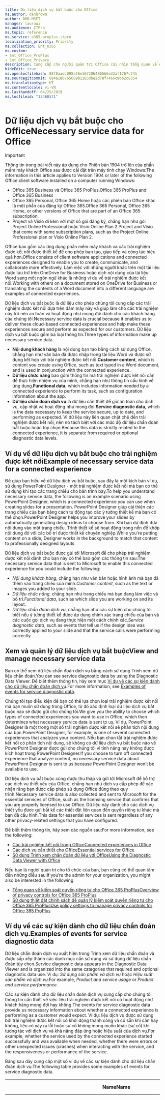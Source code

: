 ```yaml
---
title: Dữ liệu dịch vụ bắt buộc cho Office
ms.author: danbrown
author: DHB-MSFT
manager: laurawi
ms.audience: ITPro
ms.topic: reference
ms.service: o365-proplus-itpro
localization_priority: Priority
ms.collection: Ent_O365
ms.custom:
- Ent_Office_ProPlus
- Ent_Office_Privacy
description: Cung cấp cho người quản trị Office cái nhìn tổng quan về dữ liệu dịch vụ bắt buộc được thu thập về các trải nghiệm được kết nối trong Office.
hideEdit: true
ms.openlocfilehash: 88f8aadc098af6e167206486566e32af1767c741
ms.sourcegitcommit: 894a18676566981183dbe2d78f7466c9bb2c6354
ms.translationtype: HT
ms.contentlocale: vi-VN
ms.lasthandoff: 04/29/2019
ms.locfileid: "33468571"
---
```

# <a name="required-service-data-for-office"></a><span data-ttu-id="b27ab-103">Dữ liệu dịch vụ bắt buộc cho Office</span><span class="sxs-lookup"><span data-stu-id="b27ab-103">Necessary service data for Office</span></span> 

> [!IMPORTANT]
> <span data-ttu-id="b27ab-104">Thông tin trong bài viết này áp dụng cho Phiên bản 1904 trở lên của phần mềm máy khách Office sau được cài đặt trên máy tính chạy Windows:</span><span class="sxs-lookup"><span data-stu-id="b27ab-104">The information in this article applies to Version 1904 or later of the following Office client software installed on a computer running Windows:</span></span>
> - <span data-ttu-id="b27ab-105">Office 365 Business và Office 365 ProPlus.</span><span class="sxs-lookup"><span data-stu-id="b27ab-105">Office 365 ProPlus and Office 365 Business</span></span>
> - <span data-ttu-id="b27ab-106">Office 365 Personal, Office 365 Home hoặc các phiên bản Office khác là một phần của đăng ký Office 365.</span><span class="sxs-lookup"><span data-stu-id="b27ab-106">Office 365 Personal, Office 365 Home, or other versions of Office that are part of an Office 365 subscription.</span></span>
> - <span data-ttu-id="b27ab-107">Project và Visio đi kèm với một số gói đăng ký, chẳng hạn như gói Project Online Professional hoặc Visio Online Plan 2.</span><span class="sxs-lookup"><span data-stu-id="b27ab-107">Project and Visio that come with some subscription plans, such as the Project Online Professional plan or Visio Online Plan 2.</span></span>

<span data-ttu-id="b27ab-108">Office bao gồm các ứng dụng phần mềm máy khách và các trải nghiệm được kết nối được thiết kế để cho phép bạn tạo, giao tiếp và cộng tác hiệu quả hơn.</span><span class="sxs-lookup"><span data-stu-id="b27ab-108">Office consists of client software applications and connected experiences designed to enable you to create, communicate, and collaborate more effectively.</span></span> <span data-ttu-id="b27ab-109">Làm việc với những người khác trên một tài liệu được lưu trữ trên OneDrive for Business hoặc dịch nội dung của tài liệu Word sang một ngôn ngữ khác là những ví dụ về trải nghiệm được kết nối.</span><span class="sxs-lookup"><span data-stu-id="b27ab-109">Working with others on a document stored on OneDrive for Business or translating the contents of a Word document into a different language are examples of connected experiences.</span></span>

<span data-ttu-id="b27ab-110">Dữ liệu dịch vụ bắt buộc là dữ liệu cho phép chúng tôi cung cấp các trải nghiệm được kết nối dựa trên đám mây này và giúp làm cho các trải nghiệm này trở nên an toàn và hoạt động như mong đợi dành cho các khách hàng của chúng tôi.</span><span class="sxs-lookup"><span data-stu-id="b27ab-110">Necessary service data is crucial because it enables us to deliver these cloud-based connected experiences and help make these experiences secure and perform as expected for our customers.</span></span> <span data-ttu-id="b27ab-111">Dữ liệu dịch vụ bắt buộc gồm ba loại thông tin.</span><span class="sxs-lookup"><span data-stu-id="b27ab-111">Three types of information make up necessary service data.</span></span>

- <span data-ttu-id="b27ab-112">**Nội dung khách hàng** là nội dung bạn tạo bằng cách sử dụng Office, chẳng hạn như văn bản đã được nhập trong tài liệu Word và được sử dụng kết hợp với trải nghiệm được kết nối.</span><span class="sxs-lookup"><span data-stu-id="b27ab-112">**Customer content**, which is content you create using Office, such as text typed in a Word document, and is used in conjunction with the connected experience.</span></span>
- <span data-ttu-id="b27ab-113">**Dữ liệu chức năng** bao gồm thông tin mà trải nghiệm được kết nối cần để thực hiện nhiệm vụ của mình, chẳng hạn như thông tin cấu hình về ứng dụng.</span><span class="sxs-lookup"><span data-stu-id="b27ab-113">**Functional data**, which includes information needed by a connected experience to perform its task, such as configuration information about the app.</span></span>
- <span data-ttu-id="b27ab-114">**Dữ liệu chẩn đoán dịch vụ** là dữ liệu cần thiết để giữ an toàn cho dịch vụ, cập nhật và hoạt động như mong đợi.</span><span class="sxs-lookup"><span data-stu-id="b27ab-114">**Service diagnostic data**, which is the data necessary to keep the service secure, up to date, and performing as expected.</span></span> <span data-ttu-id="b27ab-115">Vì dữ liệu này liên quan chặt chẽ đến trải nghiệm được kết nối, nên nó tách biệt với các mức độ dữ liệu chẩn đoán bắt buộc hoặc tùy chọn.</span><span class="sxs-lookup"><span data-stu-id="b27ab-115">Because this data is strictly related to the connected experience, it is separate from required or optional diagnostic data levels.</span></span>

## <a name="example-of-required-service-data-for-a-connected-experience"></a><span data-ttu-id="b27ab-116">Ví dụ về dữ liệu dịch vụ bắt buộc cho trải nghiệm được kết nối</span><span class="sxs-lookup"><span data-stu-id="b27ab-116">Example of necessary service data for a connected experience</span></span>

<span data-ttu-id="b27ab-117">Để giúp bạn hiểu về dữ liệu dịch vụ bắt buộc, sau đây là một kịch bản ví dụ, sử dụng PowerPoint Designer - một trải nghiệm được kết nối mà bạn có thể sử dụng khi tạo các trang chiếu cho bản trình bày.</span><span class="sxs-lookup"><span data-stu-id="b27ab-117">To help you understand necessary service data, the following is an example scenario using PowerPoint Designer, which is a connected experience you can use when creating slides for a presentation.</span></span> <span data-ttu-id="b27ab-118">PowerPoint Designer giúp cải thiện các trang chiếu của bạn bằng cách tự động tạo các ý tưởng thiết kế mà bạn có thể chọn.</span><span class="sxs-lookup"><span data-stu-id="b27ab-118">PowerPoint Designer helps you improve your slides by automatically generating design ideas to choose from.</span></span> <span data-ttu-id="b27ab-119">Khi bạn dự định đưa nội dung vào một trang chiếu, Trình thiết kế sẽ hoạt động trong nền để khớp nội dung đó với các bố trí được thiết kế chuyên nghiệp.</span><span class="sxs-lookup"><span data-stu-id="b27ab-119">While you're putting content on a slide, Designer works in the background to match that content to professionally designed layouts.</span></span>

<span data-ttu-id="b27ab-120">Dữ liệu dịch vụ bắt buộc được gửi tới Microsoft để cho phép trải nghiệm được kết nối dành cho bạn này có thể bao gồm các thông tin sau:</span><span class="sxs-lookup"><span data-stu-id="b27ab-120">The necessary service data that is sent to Microsoft to enable this connected experience for you could include the following:</span></span>

- <span data-ttu-id="b27ab-121">*Nội dung khách hàng*, chẳng hạn như văn bản hoặc hình ảnh mà bạn đã thêm vào trang chiếu của mình.</span><span class="sxs-lookup"><span data-stu-id="b27ab-121">*Customer content*, such as the text or images you added to your slide.</span></span>
- <span data-ttu-id="b27ab-122">*Dữ liệu chức năng*, chẳng hạn như trang chiếu mà bạn đang làm việc và bố trí.</span><span class="sxs-lookup"><span data-stu-id="b27ab-122">*Functional data*, such as which slide you are working on and its layout.</span></span>
- <span data-ttu-id="b27ab-123">*Dữ liệu chẩn đoán dịch vụ*, chẳng hạn như các sự kiện cho chúng tôi biết nếu ý tưởng thiết kế được áp dụng chính xác trang chiếu của bạn và các cuộc gọi dịch vụ đang thực hiện một cách chính xác.</span><span class="sxs-lookup"><span data-stu-id="b27ab-123">*Service diagnostic data*, such as events that tell us if the design idea was correctly applied to your slide and that the service calls were performing correctly.</span></span>

## <a name="view-and-manage-required-service-data"></a><span data-ttu-id="b27ab-124">Xem và quản lý dữ liệu dịch vụ bắt buộc</span><span class="sxs-lookup"><span data-stu-id="b27ab-124">View and manage necessary service data</span></span>

<span data-ttu-id="b27ab-125">Bạn có thể xem dữ liệu chẩn đoán dịch vụ bằng cách sử dụng Trình xem dữ liệu chẩn đoán.</span><span class="sxs-lookup"><span data-stu-id="b27ab-125">You can see service diagnostic data by using the Diagnostic Data Viewer.</span></span> <span data-ttu-id="b27ab-126">Để biết thêm thông tin, hãy xem mục [Ví dụ về các sự kiện dành cho dữ liệu chẩn đoán dịch vụ](#examples-of-events-for-service-diagnostic-data).</span><span class="sxs-lookup"><span data-stu-id="b27ab-126">For more information, see [Examples of events for service diagnostic data](#examples-of-events-for-service-diagnostic-data).</span></span>

<span data-ttu-id="b27ab-127">Chúng tôi tạo điều kiện để bạn có thể lựa chọn loại trải nghiệm được kết nối mà bạn muốn sử dụng trong Office, từ đó xác định loại dữ liệu dịch vụ bắt buộc nào sẽ được gửi cho chúng tôi.</span><span class="sxs-lookup"><span data-stu-id="b27ab-127">We give you the ability to choose which types of connected experiences you want to use in Office, which then determines what necessary service data is sent to us.</span></span> <span data-ttu-id="b27ab-128">Ví dụ, PowerPoint Designer là một trong một số trải nghiệm được kết nối sẽ phân tích nội dung của bạn.</span><span class="sxs-lookup"><span data-stu-id="b27ab-128">PowerPoint Designer, for example, is one of several connected experiences that analyzes your content.</span></span> <span data-ttu-id="b27ab-129">Nếu bạn chọn tắt trải nghiệm được kết nối có phân tích nội dung, sẽ không có dữ liệu dịch vụ bắt buộc nào về PowerPoint Designer được gửi cho chúng tôi vì tính năng này không được kích hoạt trong PowerPoint Designer.</span><span class="sxs-lookup"><span data-stu-id="b27ab-129">If you choose to turn off connected experience that analyze content, no necessary service data about PowerPoint Designer is sent to us because PowerPoint Designer won’t be available to use.</span></span>

<span data-ttu-id="b27ab-130">Dữ liệu dịch vụ bắt buộc cũng được thu thập và gửi tới Microsoft để hỗ trợ các dịch vụ thiết yếu của Office, chẳng hạn như dịch vụ cấp phép để xác nhận rằng bạn được cấp phép sử dụng Office đúng theo quy trình.</span><span class="sxs-lookup"><span data-stu-id="b27ab-130">Necessary service data is also collected and sent to Microsoft for the essential services of Office, such as the licensing service that confirms that you are properly licensed to use Office.</span></span> <span data-ttu-id="b27ab-131">Dữ liệu này dành cho các dịch vụ thiết yếu được gửi bất kể các thiết đặt liên quan đến quyền riêng tư khác mà bạn đã cấu hình.</span><span class="sxs-lookup"><span data-stu-id="b27ab-131">This data for essential services is sent regardless of any other privacy-related settings that you have configured.</span></span>

<span data-ttu-id="b27ab-132">Để biết thêm thông tin, hãy xem các nguồn sau:</span><span class="sxs-lookup"><span data-stu-id="b27ab-132">For more information, see the following:</span></span>

- [<span data-ttu-id="b27ab-133">Các trải nghiệm kết nối trong Office</span><span class="sxs-lookup"><span data-stu-id="b27ab-133">Connected experiences in Office</span></span>](connected-experiences.md)
- [<span data-ttu-id="b27ab-134">Các dịch vụ cần thiết cho Office</span><span class="sxs-lookup"><span data-stu-id="b27ab-134">Essential services for Office</span></span>](essential-services.md)
- [<span data-ttu-id="b27ab-135">Sử dụng Trình xem chẩn đoán dữ liệu với Office</span><span class="sxs-lookup"><span data-stu-id="b27ab-135">Using the Diagnostic Data Viewer with Office</span></span>](https://support.office.com/article/cf761ce9-d805-4c60-a339-4e07f3182855)

<span data-ttu-id="b27ab-136">Nếu bạn là người quản trị cho tổ chức của bạn, bạn cũng có thể quan tâm đến những điều sau:</span><span class="sxs-lookup"><span data-stu-id="b27ab-136">If you’re the admin for your organization, you might also be interested in the following:</span></span>

- [<span data-ttu-id="b27ab-137">Tổng quan về kiểm soát quyền riêng tư cho Office 365 ProPlus</span><span class="sxs-lookup"><span data-stu-id="b27ab-137">Overview of privacy controls for Office 365 ProPlus</span></span>](overview-privacy-controls.md)
- [<span data-ttu-id="b27ab-138">Sử dụng thiết đặt chính sách để quản lý kiểm soát quyền riêng tư cho Office 365 ProPlus</span><span class="sxs-lookup"><span data-stu-id="b27ab-138">Use policy settings to manage privacy controls for Office 365 ProPlus</span></span>](manage-privacy-controls.md)

## <a name="examples-of-events-for-service-diagnostic-data"></a><span data-ttu-id="b27ab-139">Ví dụ về các sự kiện dành cho dữ liệu chẩn đoán dịch vụ.</span><span class="sxs-lookup"><span data-stu-id="b27ab-139">Examples of events for service diagnostic data</span></span>

<span data-ttu-id="b27ab-140">Dữ liệu chẩn đoán dịch vụ xuất hiện trong Trình xem dữ liệu chẩn đoán và được sắp xếp thành các danh mục cần sử dụng và sử dụng dữ liệu chẩn đoán tùy chọn.</span><span class="sxs-lookup"><span data-stu-id="b27ab-140">Service diagnostic data appears in the Diagnostic Data Viewer and is organized into the same categories that required and optional diagnostic data use.</span></span> <span data-ttu-id="b27ab-141">Ví dụ: *Sử dụng sản phẩm và dịch vụ* hoặc *Hiệu suất sản phẩm và dịch vụ.*</span><span class="sxs-lookup"><span data-stu-id="b27ab-141">For example, *Product and service usage* or *Product and service performance.*</span></span>

<span data-ttu-id="b27ab-142">Các sự kiện dành cho dữ liệu chẩn đoán dịch vụ cung cấp cho chúng tôi thông tin cần thiết về việc liệu trải nghiệm được kết nối có hoạt động như khách hàng mong đợi hay không.</span><span class="sxs-lookup"><span data-stu-id="b27ab-142">The events for service diagnostic data provide us necessary information about whether a connected experience is performing as a customer would expect.</span></span> <span data-ttu-id="b27ab-143">Ví dụ: liệu dịch vụ được sử dụng bởi trải nghiệm được kết nối có khởi động thành công và có sẵn khi cần hay không, liệu có xảy ra lỗi hoặc sự cố không mong muốn khác (sự cố) khi tương tác với dịch vụ và khả năng đáp ứng hoặc hiệu suất của dịch vụ.</span><span class="sxs-lookup"><span data-stu-id="b27ab-143">For example, whether the service used by the connected experience started successfully and was available when needed, whether there were errors or other unexpected issues (crashes) when interacting with the service, and the responsiveness or performance of the service.</span></span>

<span data-ttu-id="b27ab-144">Bảng sau đây cung cấp một số ví dụ về các sự kiện dành cho dữ liệu chẩn đoán dịch vụ.</span><span class="sxs-lookup"><span data-stu-id="b27ab-144">The following table provides some examples of events for service diagnostic data.</span></span>

| <span data-ttu-id="b27ab-145">**Name**</span><span class="sxs-lookup"><span data-stu-id="b27ab-145">**Name**</span></span>      | <span data-ttu-id="b27ab-146">**Mô tả**</span><span class="sxs-lookup"><span data-stu-id="b27ab-146">**Description**</span></span>    |
| ---------- | --------------------- |
| <span data-ttu-id="b27ab-147">Office.Excel.Coauth.SaveXrr</span><span class="sxs-lookup"><span data-stu-id="b27ab-147">Office.Excel.Coauth.SaveXrr</span></span>     | <span data-ttu-id="b27ab-148">Một sự kiện được kích hoạt trong Excel khi sử dụng dịch vụ cộng tác sẽ báo cáo chi tiết về các bản hiệu đính riêng lẻ được ghi vào nhật ký hiệu đính.</span><span class="sxs-lookup"><span data-stu-id="b27ab-148">An event triggered in Excel when using the collaboration service that reports details on individual revisions that are written to the revision log.</span></span> <span data-ttu-id="b27ab-149">Điều này cung cấp khả năng giám sát độ trễ và chỉ ra các lỗi trong Excel có liên quan đến sự cộng tác</span><span class="sxs-lookup"><span data-stu-id="b27ab-149">This provides latency monitoring and indicates errors in Excel that are related to the collaboration</span></span>  |
| <span data-ttu-id="b27ab-150">Office.Excel.Coauth.CloseWorkbook</span><span class="sxs-lookup"><span data-stu-id="b27ab-150">Office.Excel.Coauth.CloseWorkbook</span></span>  | <span data-ttu-id="b27ab-151">Một sự kiện được kích hoạt trong Excel khi sử dụng dịch vụ cộng tác sẽ báo cáo khi sổ làm việc đã được đóng.</span><span class="sxs-lookup"><span data-stu-id="b27ab-151">An event triggered in Excel when using the collaboration service that reports when a workbook is closed.</span></span> <span data-ttu-id="b27ab-152">Điều này là cần thiết trong việc xác định các lỗi khi tải lại và tự động làm mới.</span><span class="sxs-lookup"><span data-stu-id="b27ab-152">This is needed in determining any errors with reload and auto-refresh.</span></span> <span data-ttu-id="b27ab-153">Sự kiện này cung cấp sự đo lường mức độ thành công cho các hoạt động dịch vụ cộng tác.</span><span class="sxs-lookup"><span data-stu-id="b27ab-153">It provides success measurement for collaboration service activities.</span></span>   |
| <span data-ttu-id="b27ab-154">Office.Security.OCX.NonTrustedEncounter</span><span class="sxs-lookup"><span data-stu-id="b27ab-154">Office.Security.OCX.NonTrustedEncounter</span></span>    | <span data-ttu-id="b27ab-155">Một sự kiện được kích hoạt trong các ứng dụng Office (bao gồm Word, Excel, Outlook, PowerPoint và Visio) khi người dùng mở một tài liệu không đáng tin cậy bằng điều khiển ActiveX.</span><span class="sxs-lookup"><span data-stu-id="b27ab-155">An event triggered in Office applications (including Word, Excel, Outlook, PowerPoint, and Visio) when a user opens an untrusted document with an ActiveX control.</span></span> <span data-ttu-id="b27ab-156">Sự kiện này được sử dụng để đánh giá rộng rãi việc sử dụng các điều khiển ActiveX được nhúng trong tài liệu Office và để giảm thiểu bảo mật nhằm đối phó với các sự cố bảo mật.</span><span class="sxs-lookup"><span data-stu-id="b27ab-156">It is used to broadly assess use of ActiveX controls embedded in Office documents and to drive security mitigations in response to security incidents.</span></span>  |
| <span data-ttu-id="b27ab-157">Office.Security.UrlReputation.GetUrlReputation</span><span class="sxs-lookup"><span data-stu-id="b27ab-157">Office.Security.UrlReputation.GetUrlReputation</span></span> | <span data-ttu-id="b27ab-158">Một sự kiện được kích hoạt trong các ứng dụng Office (bao gồm Word, Excel, PowerPoint, Visio và Publisher) theo dõi sự thành công hay thất bại của các cuộc gọi Liên kết an toàn.</span><span class="sxs-lookup"><span data-stu-id="b27ab-158">An event triggered in Office applications (including Word, Excel, PowerPoint, Visio, and Publisher) that tracks the success or failure of Safe Links calls.</span></span> <span data-ttu-id="b27ab-159">Sự kiện này được sử dụng để đảm bảo rằng dịch vụ Liên kết an toàn hoạt động tốt và chẩn đoán được mọi sự cố.</span><span class="sxs-lookup"><span data-stu-id="b27ab-159">It is used to make sure that the Safe Links service is working properly and to diagnose any problems.</span></span>  |
| <span data-ttu-id="b27ab-160">Office.Voice.VoiceManager.StreamingAudio</span><span class="sxs-lookup"><span data-stu-id="b27ab-160">Office.Voice.VoiceManager.StreamingAudio</span></span>   | <span data-ttu-id="b27ab-161">Một sự kiện được kích hoạt trong các ứng dụng Office (bao gồm Word, Outlook và PowerPoint) cung cấp thông tin về trạng thái của âm thanh truyền đến dịch vụ giọng nói.</span><span class="sxs-lookup"><span data-stu-id="b27ab-161">An event triggered in Office applications (including Word, Outlook, and PowerPoint) that provides information about the health of audio streaming to the speech service.</span></span> <span data-ttu-id="b27ab-162">Sự kiện này chứa thông tin về kích thước của âm thanh được truyền và bất kỳ lỗi nào có thể xảy ra.</span><span class="sxs-lookup"><span data-stu-id="b27ab-162">It contains information about the size of audio streamed and any errors that may have occurred.</span></span> <span data-ttu-id="b27ab-163">Thông tin này được sử dụng để theo dõi trạng thái dịch vụ và để chẩn đoán bất kỳ sự cố nào có thể được khách hàng báo cáo.</span><span class="sxs-lookup"><span data-stu-id="b27ab-163">This information is used to monitor the service health and to diagnose any issues that may have been reported by customers.</span></span> |
